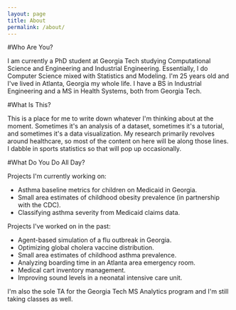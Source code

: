 ```yaml
---
layout: page
title: About
permalink: /about/
---
```


#Who Are You?

I am currently a PhD student at Georgia Tech studying Computational Science and Engineering and Industrial Engineering.  Essentially, I do Computer Science mixed with Statistics and Modeling.  I'm 25 years old and I've lived in Atlanta, Georgia my whole life.  I have a BS in Industrial Engineering and a MS in Health Systems, both from Georgia Tech.  

#What Is This?

This is a place for me to write down whatever I'm thinking about at the moment.  Sometimes it's an analysis of a dataset, sometimes it's a tutorial, and sometimes it's a data visualization.  My research primarily revolves around healthcare, so most of the content on here will be along those lines.  I dabble in sports statistics so that will pop up occasionally.

#What Do You Do All Day?

Projects I'm currently working on:

* Asthma baseline metrics for children on Medicaid in Georgia.
* Small area estimates of childhood obesity prevalence (in partnership with the CDC).
* Classifying asthma severity from Medicaid claims data.

Projects I've worked on in the past:

* Agent-based simulation of a flu outbreak in Georgia.
* Optimizing global cholera vaccine distribution.
* Small area estimates of childhood asthma prevalence.
* Analyzing boarding time in an Atlanta area emergency room.
* Medical cart inventory management.
* Improving sound levels in a neonatal intensive care unit.

I'm also the sole TA for the Georgia Tech MS Analytics program and I'm still taking classes as well.